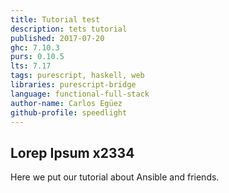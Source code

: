 ```yaml
---
title: Tutorial test
description: tets tutorial
published: 2017-07-20
ghc: 7.10.3
purs: 0.10.5
lts: 7.17
tags: purescript, haskell, web
libraries: purescript-bridge
language: functional-full-stack
author-name: Carlos Egüez
github-profile: speedlight
---
```


## Lorep Ipsum x2334

Here we put our tutorial about Ansible and friends.
